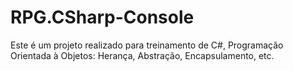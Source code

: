 # RPG.CSharp-Console
Este é um projeto realizado para treinamento de C#, Programação Orientada à Objetos: Herança, Abstração, Encapsulamento, etc.
